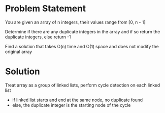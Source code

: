 # Problem Statement
You are given an array of n integers, their values range from [0, n - 1]

Determine if there are any duplicate integers in the array and if so return the duplicate integers, else return -1

Find a solution that takes O(n) time and O(1) space and does not modify the original array

# Solution
Treat array as a group of linked lists, perform cycle detection on each linked list
- if linked list starts and end at the same node, no duplicate found
- else, the duplicate integer is the starting node of the cycle